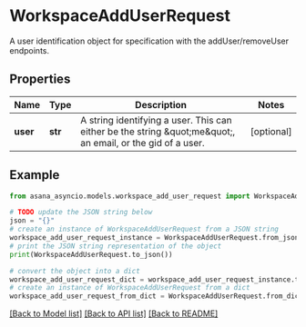 # WorkspaceAddUserRequest

A user identification object for specification with the addUser/removeUser endpoints.

## Properties

Name | Type | Description | Notes
------------ | ------------- | ------------- | -------------
**user** | **str** | A string identifying a user. This can either be the string \&quot;me\&quot;, an email, or the gid of a user. | [optional] 

## Example

```python
from asana_asyncio.models.workspace_add_user_request import WorkspaceAddUserRequest

# TODO update the JSON string below
json = "{}"
# create an instance of WorkspaceAddUserRequest from a JSON string
workspace_add_user_request_instance = WorkspaceAddUserRequest.from_json(json)
# print the JSON string representation of the object
print(WorkspaceAddUserRequest.to_json())

# convert the object into a dict
workspace_add_user_request_dict = workspace_add_user_request_instance.to_dict()
# create an instance of WorkspaceAddUserRequest from a dict
workspace_add_user_request_from_dict = WorkspaceAddUserRequest.from_dict(workspace_add_user_request_dict)
```
[[Back to Model list]](../README.md#documentation-for-models) [[Back to API list]](../README.md#documentation-for-api-endpoints) [[Back to README]](../README.md)


